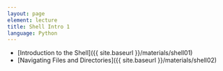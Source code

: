 ```yaml
---
layout: page
element: lecture
title: Shell Intro 1
language: Python
---
```


* [Introduction to the Shell]({{ site.baseurl }}/materials/shell01)
* [Navigating Files and Directories]({{ site.baseurl }}/materials/shell02)
